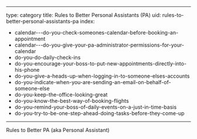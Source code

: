 
---
type: category
title: Rules to Better Personal Assistants (PA)
uid: rules-to-better-personal-assistants-pa
index:
 - calendar---do-you-check-someones-calendar-before-booking-an-appointment
 - calendar---do-you-give-your-pa-administrator-permissions-for-your-calendar
 - do-you-do-daily-check-ins
 - do-you-encourage-your-boss-to-put-new-appointments-directly-into-his-phone
 - do-you-give-a-heads-up-when-logging-in-to-someone-elses-accounts
 - do-you-indicate-when-you-are-sending-an-email-on-behalf-of-someone-else
 - do-you-keep-the-office-looking-great
 - do-you-know-the-best-way-of-booking-flights
 - do-you-remind-your-boss-of-daily-events-on-a-just-in-time-basis
 - do-you-try-to-be-one-step-ahead-doing-tasks-before-they-come-up
---

Rules to Better PA (aka Personal Assistant)

